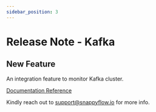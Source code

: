 ```yaml
---
sidebar_position: 3 
---
```

# Release Note - Kafka

## New Feature

An integration feature to monitor Kafka cluster.

[Documentation Reference](/docs/sidebar-sf-selfhosted-turbo/Integrations/kafka/overview)

Kindly reach out to [support@snappyflow.io](mailto:support@snappyflow.io) for more info.
